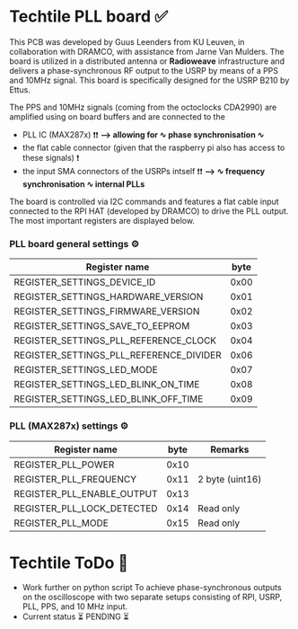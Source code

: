 # Techtile PLL board ✅

This PCB was developed by Guus Leenders from KU Leuven, in collaboration with DRAMCO, with assistance from Jarne Van Mulders. The board is utilized in a distributed antenna or **Radioweave** infrastructure and delivers a phase-synchronous RF output to the USRP by means of a PPS and 10MHz signal. This board is specifically designed for the USRP B210 by Ettus.

The PPS and 10MHz signals (coming from the octoclocks CDA2990) are amplified using on board buffers and are connected to the
* PLL IC (MAX287x) ❗❗ **--> allowing for ∿ phase synchronisation ∿**
* the flat cable connector (given that the raspberry pi also has access to these signals) ❗
* the input SMA connectors of the USRPs intself ❗❗ **--> ∿ frequency synchronisation ∿ internal PLLs**

The board is controlled via I2C commands and features a flat cable input connected to the RPI HAT (developed by DRAMCO) to drive the PLL output. The most important registers are displayed below.

###  PLL board general settings ⚙️

|Register name| byte |
|--|--|
|REGISTER_SETTINGS_DEVICE_ID            | 0x00 |
|REGISTER_SETTINGS_HARDWARE_VERSION     | 0x01 |
|REGISTER_SETTINGS_FIRMWARE_VERSION     | 0x02 |
|REGISTER_SETTINGS_SAVE_TO_EEPROM       | 0x03 |
|REGISTER_SETTINGS_PLL_REFERENCE_CLOCK  | 0x04 |
|REGISTER_SETTINGS_PLL_REFERENCE_DIVIDER| 0x06 |
|REGISTER_SETTINGS_LED_MODE             | 0x07 |
|REGISTER_SETTINGS_LED_BLINK_ON_TIME    | 0x08 |
|REGISTER_SETTINGS_LED_BLINK_OFF_TIME   | 0x09 |

###  PLL (MAX287x) settings ⚙️

|Register name| byte | Remarks |
|--|--|--|
|REGISTER_PLL_POWER                     | 0x10 | |
|REGISTER_PLL_FREQUENCY                 | 0x11 | 2 byte (uint16) |
|REGISTER_PLL_ENABLE_OUTPUT             | 0x13 | |
|REGISTER_PLL_LOCK_DETECTED             | 0x14 | Read only |
|REGISTER_PLL_MODE                      | 0x15 | Read only |

# Techtile ToDo 📝
- Work further on python script To achieve phase-synchronous outputs on the oscilloscope with two separate setups consisting of RPI, USRP, PLL, PPS, and 10 MHz input.
- Current status ⏳ PENDING ⏳
